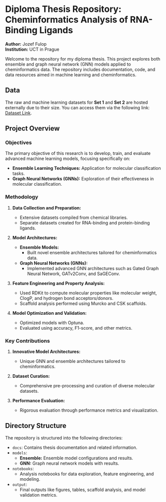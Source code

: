 # Diploma Thesis Repository: Cheminformatics Analysis of RNA-Binding Ligands

**Author:** Jozef Fulop  
**Institution:** UCT in Prague  

Welcome to the repository for my diploma thesis. This project explores both ensemble and graph neural network (GNN) models applied to cheminformatics data. The repository includes documentation, code, and data resources aimed in machine learning and cheminformatics.

## Data

The raw and machine learning datasets for **Set 1** and **Set 2** are hosted externally due to their size. You can access them via the following link: [Dataset Link](https://owncloud.cesnet.cz/index.php/s/juPLpmojqktq0IU).

## Project Overview

### Objectives

The primary objective of this research is to develop, train, and evaluate advanced machine learning models, focusing specifically on:

- **Ensemble Learning Techniques:** Application for molecular classification tasks.
- **Graph Neural Networks (GNNs):** Exploration of their effectiveness in molecular classification.

### Methodology

1. **Data Collection and Preparation:**  
   - Extensive datasets compiled from chemical libraries.  
   - Separate datasets created for RNA-binding and protein-binding ligands.
     
2. **Model Architectures:**  
   - **Ensemble Models:**  
     - Built novel ensemble architectures tailored for cheminformatics data.  
   - **Graph Neural Networks (GNNs):**  
     - Implemented advanced GNN architectures such as Gated Graph Neural Network, GATv2Conv, and SaGEConv.  

3. **Feature Engineering and Property Analysis:**  
   - Used RDKit to compute molecular properties like molecular weight, ClogP, and hydrogen bond acceptors/donors.
   - Scaffold analysis performed using Murcko and CSK scaffolds.

4. **Model Optimization and Validation:**  
   - Optimized models with Optuna.  
   - Evaluated using accuracy, F1-score, and other metrics.

### Key Contributions

1. **Innovative Model Architectures:**  
   - Unique GNN and ensemble architectures tailored to cheminformatics.

2. **Dataset Curation:**  
   - Comprehensive pre-processing and curation of diverse molecular datasets.

3. **Performance Evaluation:**  
   - Rigorous evaluation through performance metrics and visualization.

## Directory Structure

The repository is structured into the following directories:

- `docs`: Contains thesis documentation and related information.
- `models`:  
  - **Ensemble:** Ensemble model configurations and results.  
  - **GNN:** Graph neural network models with results.  
- `notebooks`:  
  - Analysis notebooks for data exploration, feature engineering, and modeling.  
- `output`:  
  - Final outputs like figures, tables, scaffold analysis, and model validation metrics.  

